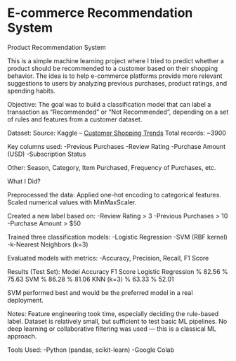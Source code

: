 # E-commerce Recommendation System


Product Recommendation System

This is a simple machine learning project where I tried to predict whether a product should be recommended to a customer based on their shopping behavior. The idea is to help e-commerce platforms provide more relevant suggestions to users by analyzing previous purchases, product ratings, and spending habits.

Objective:
The goal was to build a classification model that can label a transaction as “Recommended” or “Not Recommended”, depending on a set of rules and features from a customer dataset.

Dataset:
Source: Kaggle – [Customer Shopping Trends](https://www.kaggle.com/datasets/iamsouravbanerjee/customer-shopping-trends-dataset)
Total records: ~3900

Key columns used:
-Previous Purchases
-Review Rating
-Purchase Amount (USD)
-Subscription Status

Other: Season, Category, Item Purchased, Frequency of Purchases, etc.

What I Did?

Preprocessed the data:
Applied one-hot encoding to categorical features.
Scaled numerical values with MinMaxScaler.

Created a new label based on:
-Review Rating > 3
-Previous Purchases > 10
-Purchase Amount > $50

Trained three classification models:
-Logistic Regression
-SVM (RBF kernel)
-k-Nearest Neighbors (k=3)

Evaluated models with metrics:
-Accuracy, Precision, Recall, F1 Score

Results (Test Set):
Model	                Accuracy	  F1 Score
Logistic Regression	  % 82.56	    % 75.63
SVM	                  % 86.28	    % 81.06
KNN (k=3)	            % 63.33 	  % 52.01

SVM performed best and would be the preferred model in a real deployment.

Notes:
Feature engineering took time, especially deciding the rule-based label.
Dataset is relatively small, but sufficient to test basic ML pipelines.
No deep learning or collaborative filtering was used — this is a classical ML approach.

Tools Used:
-Python (pandas, scikit-learn)
-Google Colab



